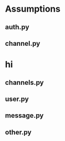# Assumptions
## auth.py



## channel.py

# hi

## channels.py



## user.py



## message.py



## other.py


